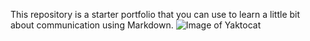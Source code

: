 This repository is a starter portfolio that you can use to learn a little bit about communication using Markdown.
![Image of Yaktocat](https://octodex.github.com/images/yaktocat.png)
